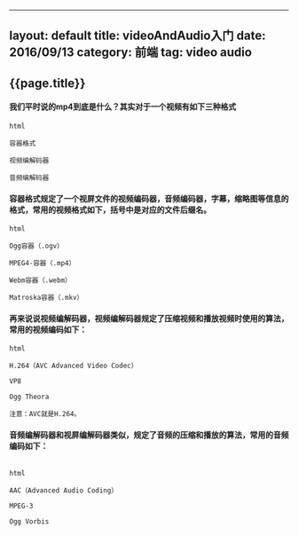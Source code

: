 
---
layout: default
title: videoAndAudio入门
date: 2016/09/13
category: 前端
tag: video audio
---

## {{page.title}}

#### 我们平时说的mp4到底是什么？其实对于一个视频有如下三种格式

```
html

容器格式

视频编解码器

音频编解码器
```

#### 容器格式规定了一个视屏文件的视频编码器，音频编码器，字幕，缩略图等信息的格式，常用的视频格式如下，括号中是对应的文件后缀名。

```
html

Ogg容器（.ogv）

MPEG4-容器（.mp4）

Webm容器（.webm）

Matroska容器（.mkv）
```

#### 再来说说视频编解码器，视频编解码器规定了压缩视频和播放视频时使用的算法，常用的视频编码如下：

```
html

H.264（AVC Advanced Video Codec）

VP8

Ogg Theora

注意：AVC就是H.264。
```

#### 音频编解码器和视屏编解码器类似，规定了音频的压缩和播放的算法，常用的音频编码如下：

```

html

AAC（Advanced Audio Coding）

MPEG-3

Ogg Vorbis
```


